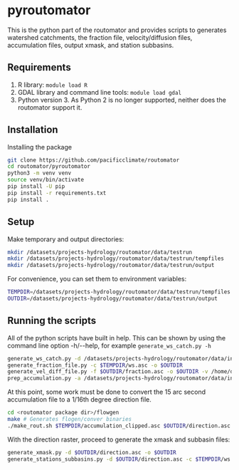 # pyroutomator

This is the python part of the routomator and provides scripts to generates watershed catchments, the fraction file, velocity/diffusion files, accumulation files, output xmask, and station subbasins.

## Requirements

1. R library: `module load R`
1. GDAL library and command line tools: `module load gdal`
1. Python version 3. As Python 2 is no longer supported, neither does the routomator support it.

## Installation

Installing the package

```bash
git clone https://github.com/pacificclimate/routomator
cd routomator/pyroutomator
python3 -m venv venv
source venv/bin/activate
pip install -U pip
pip install -r requirements.txt
pip install .
```

## Setup

Make temporary and output directories:

```bash
mkdir /datasets/projects-hydrology/routomator/data/testrun
mkdir /datasets/projects-hydrology/routomator/data/testrun/tempfiles
mkdir /datasets/projects-hydrology/routomator/data/testrun/output
```

For convenience, you can set them to environment variables:

```bash
TEMPDIR=/datasets/projects-hydrology/routomator/data/testrun/tempfiles
OUTDIR=/datasets/projects-hydrology/routomator/data/testrun/output
```

## Running the scripts

All of the python scripts have built in help.  This can be shown by using the command line option -h/--help, for example `generate_ws_catch.py -h`

```bash
generate_ws_catch.py -d /datasets/projects-hydrology/routomator/data/input/flow-dir-15.asc -l 49.2270,-121.8400 -t $TEMPDIR
generate_fraction_file.py -c $TEMPDIR/ws.asc -o $OUTDIR
generate_vel_diff_file.py -f $OUTDIR/fraction.asc -o $OUTDIR -v /home/data/gis/vic_bc/vegetation/majority1km2_wgs84_gen2_extent.shp
prep_accumulation.py -a /datasets/projects-hydrology/routomator/data/input/flow-acc-15.asc -c $TEMPDIR/ws.asc -o $OUTDIR -t $TEMPDIR
```

At this point, some work must be done to convert the 15 arc second accumulation file to a 1/16th degree direction file.

```bash
cd <routomator package dir>/flowgen
make # Generates flogen/conver binaries
./make_rout.sh $TEMPDIR/accumulation_clipped.asc $OUTDIR/direction.asc
```

With the direction raster, proceed to generate the xmask and subbasin files:

```bash
generate_xmask.py -d $OUTDIR/direction.asc -o $OUTDIR
generate_stations_subbasins.py -d $OUTDIR/direction.asc -c $TEMPDIR/ws.asc -s "/home/data/gis/basedata/HYDAT_STN/Canada Hydat/canada_hydat_gt_500km2_catch_wgs84.shp" -o $OUTDIR -t $TEMPDIR --overwrite
```
